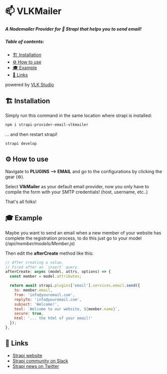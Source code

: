 # 📫 VLKMailer

##### A Nodemailer Provider for 🚀 Strapi that helps you to send email!

##### Table of contents:

- [🏗 Installation](#-installation)
- [⚙ How to use](#-how-to-use)
- [🎓 Example](#-example)
- [🔗 Links](#-links)

powered by [VLK Studio](https://www.vlkstudio.com/)

## 🏗 Installation

Simply run this command in the same location where strapi is installed:

```bash
npm i strapi-provider-email-vlkmailer
```

... and then restart strapi!

```bash
strapi develop
```

## ⚙ How to use

Navigate to **PLUGINS --> EMAIL** and go to the configurations by clicking the gear (⚙).

Select **VlkMailer** as your default email provider, now you only have to compile the form with your SMTP credentials! (host, username, etc..)

That's all folks!

## 🎓 Example

Maybe you want to send an email when a new member of your website has complete the registration process, to do this just go to your model (*/api/member/models/Member.js*)

Then edit the **afterCreate** method like this:

```javascript
// After creating a value.
// Fired after an `insert` query.
afterCreate: async (model, attrs, options) => {
  const member = model.attributes;

  return await strapi.plugins['email'].services.email.send({
    to: member.email,
    from: 'info@youremail.com',
    replyTo: 'info@youremail.com',
    subject: 'Welcome!',
    text: `Welcome to our website, ${member.name}`,
    secure: true,
    html: '... the html of your email!'
  });
},
```

## 🔗 Links

- [Strapi website](http://strapi.io/)
- [Strapi community on Slack](http://slack.strapi.io)
- [Strapi news on Twitter](https://twitter.com/strapijs)
